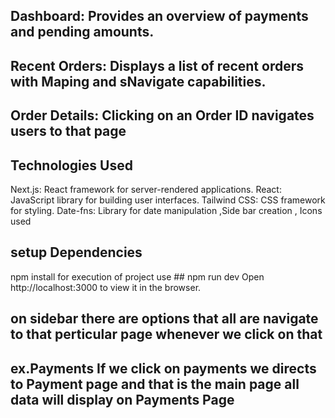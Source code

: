 ## Dashboard: Provides an overview of payments and pending amounts.
## Recent Orders: Displays a  list of recent orders with Maping and sNavigate capabilities.
## Order Details: Clicking on an Order ID navigates users to that page
## Technologies Used
Next.js: React framework for server-rendered applications.
React: JavaScript library for building user interfaces.
Tailwind CSS: CSS framework for styling.
Date-fns: Library for date manipulation ,Side bar creation , Icons used 


## setup Dependencies 
npm install 
for execution of project  use ## npm run dev
Open http://localhost:3000 to view it in the browser.

## on sidebar there are options that all are navigate to that perticular page whenever we click on that 
## ex.Payments  If we click on payments we directs to Payment page and that is the main page  all data will display on Payments Page


